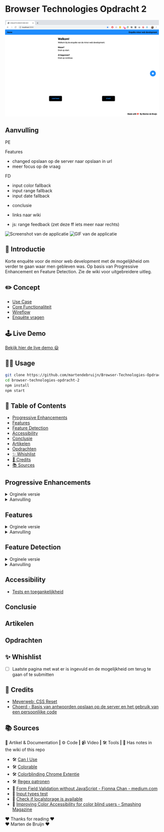 # Browser Technologies Opdracht 2

![Screenshot of app](./img/screenshot.png)

## Aanvulling

PE

Features

- changed opslaan op de server naar opslaan in url
- meer focus op de vraag

FD

- input color fallback
- input range fallback
- input date fallback

* conclusie

* links naar wiki
* js: range feedback (zet deze ff iets meer naar rechts)

![Screenshot van de applicatie](/img/screenshot-web-design.png)
![GIF van de applicatie](/img/web-design-eind-product.gif)

<!-- <details><summary>CLICK ME</summary></details> -->

## 👾 Introductie

Korte enquête voor de minor web development met de mogelijkheid om verder te gaan waar men gebleven was. Op basis van Progressive Enhancement en Feature Detection. Zie de wiki voor uitgebreidere uitleg.

## ✏️ Concept

- [Use Case](https://github.com/martendebruijn/Browser-Technologies-Opdracht-2/wiki#Use-case)
- [Core Functionaliteit](https://github.com/martendebruijn/Browser-Technologies-Opdracht-2/wiki#core-functionaliteit)
- [Wireflow](https://github.com/martendebruijn/Browser-Technologies-Opdracht-2/wiki/wireflow)
- [Enquête vragen](https://github.com/martendebruijn/Browser-Technologies-Opdracht-2/wiki/enquete)

## 🕹 Live Demo

[Bekijk hier de live demo 😃](https://enquete-minor-webdev.herokuapp.com/)

## 👨‍🦯 Usage

```zsh
git clone https://github.com/martendebruijn/Browser-Technologies-Opdracht-2.git
cd browser-technologies-opdracht-2
npm install
npm start
```

## 📍 Table of Contents

- [Progressive Enhancements](#Progressive-Enhancements)
- [Features](#Features)
- [Feature Detection](#Feature-Detection)
- [Accessibility](#Accessibility)
- [Conclusie](#Conclusie)
- [Artikelen](#Artikelen)
- [Opdrachten](#Opdrachten)
- [✨ Whishlist](#-Whishlist)
- [🙌 Credits](#-Credits)
- [📚 Sources](#-Sources)

## Progressive Enhancements

<details><summary>Orginele versie</summary>
<ul>
<li>[CSS Selectors](https://github.com/martendebruijn/Browser-Technologies-Opdracht-2/wiki/css-selectors)</li>
<li>[CSS Flexbox](https://github.com/martendebruijn/Browser-Technologies-Opdracht-2/wiki/flexbox)</li>
<li>[Progress Bar](https://github.com/martendebruijn/Browser-Technologies-Opdracht-2/wiki/progress-bar)</li>
<li>[Overig CSS](https://github.com/martendebruijn/Browser-Technologies-Opdracht-2/wiki/overig-css)</li>
<li>[CSS Checkbox Hack](https://github.com/martendebruijn/Browser-Technologies-Opdracht-2/wiki/checkbox-hack)</li>
</ul>
</details>

<details><summary>Aanvulling</summary>
<ul>
    <li>Enquête opslaan
        <ul>
            <li><details><summary>Opslaan in query</summary>
            ```js
            const test = test
            ```</details></li>
            <li>Automatisch opslaan in local storage</li>
        </ul>
    </li>
    <li>Vraag headers 
        <ul>
            <li>Gebruiker naam invullen</li>
            <li>Geboortejaar uitrekenen</li>
        </ul>
    </li>
    <li>Voortgangs cirkels</li>
    <li>Per vraag laten zien</li>
<ul>

</details>

## Features

<details><summary>Orginele versie</summary>
<ul>
<li>[Data opslaan op de server](https://github.com/martendebruijn/Browser-Technologies-Opdracht-2/wiki/save-on-server)</li>
<li>[Thema's](https://github.com/martendebruijn/Browser-Technologies-Opdracht-2/wiki/themes)</li>
<li>[Form Validatie](https://github.com/martendebruijn/Browser-Technologies-Opdracht-2/wiki/form-validation)</li>
</ul>
</details>

<details><summary>Aanvulling</summary>
</details>

## Feature Detection

<details><summary>Orginele versie</summary>
<ul>
<li>[Date Input](https://github.com/martendebruijn/Browser-Technologies-Opdracht-2/wiki/date-input)</li>
<li>[Local Storage](https://github.com/martendebruijn/Browser-Technologies-Opdracht-2/wiki/local-storage)</li>
<li>[Custom Properties](https://github.com/martendebruijn/Browser-Technologies-Opdracht-2/wiki/custom-properties)</li>
</ul>
</details>

<details><summary>Aanvulling</summary>
</details>

## Accessibility

- [Tests en toegankelijkheid](https://github.com/martendebruijn/Browser-Technologies-Opdracht-2/wiki/tests)

## Conclusie

## Artikelen

## Opdrachten

## ✨ Whishlist

- [ ] Laatste pagina met wat er is ingevuld en de mogelijkheid om terug te gaan of te submitten

## 🙌 Credits

- [Meyerweb: CSS Reset](http://meyerweb.com/eric/tools/css/reset/)
- [Choerd - Basis van antwoorden opslaan op de server en het gebruik van een persoonlijke code](https://github.com/Choerd/browser-technologies-1920)

## 📚 Sources

📖 Artikel & Documentation **|** ⚙️ Code **|** 📹 Video **|** 🛠 Tools **|** 📓 Has notes in the wiki of this repo

- 🛠 [Can I Use](https://caniuse.com/)
- 🛠 [Colorable](https://colorable.jxnblk.com/)
- 🛠 [Colorblinding Chrome Extentie](https://chrome.google.com/webstore/detail/colorblinding/dgbgleaofjainknadoffbjkclicbbgaa)
- 🛠 [Regex patronen](https://regexr.com/)
- 📖 [Form Field Validation without JavaScript - Fionna Chan - medium.com](https://medium.com/@fionnachan/form-field-validation-without-javascript-2e40696ba999)
- 📖 [Input types test](https://quirksmode.org/html5/inputs/tests/inputs_js.html)
- 📖 [Check if localstorage is available](https://stackoverflow.com/questions/16427636/check-if-localstorage-is-available)
- 📖 [Improving Color Accessibility for color blind users - Smashing Magazine](https://www.smashingmagazine.com/2016/06/improving-color-accessibility-for-color-blind-users/)

❤️ Thanks for reading ❤️<br/>
❤️ Marten de Bruijn ❤️
